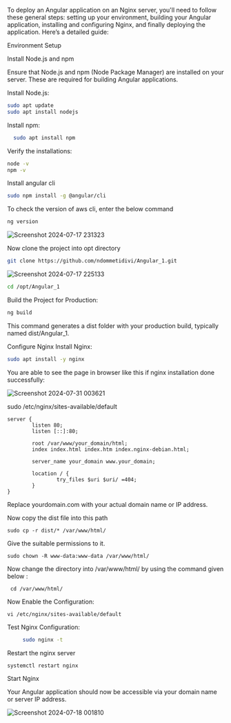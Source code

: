To deploy an Angular application on an Nginx server, you'll need to follow these general steps: 
setting up your environment, building your Angular application, installing and configuring Nginx, and finally deploying the application. Here’s a detailed guide:

Environment Setup 

Install Node.js and npm

Ensure that Node.js and npm (Node Package Manager) are installed on your server. These are required for building Angular applications.

Install Node.js:

```bash
sudo apt update
sudo apt install nodejs
``` 
Install npm:

```bash
  sudo apt install npm
``` 
Verify the installations:

```bash
node -v
npm -v
``` 
Install angular cli 
```bash
sudo npm install -g @angular/cli
``` 
To check the version of aws cli, enter the below command 
```bash
ng version
``` 
![Screenshot 2024-07-17 231323](https://github.com/user-attachments/assets/cb1f2461-cb8e-4a71-a099-6c1bac8e367b)

Now clone the project into opt directory
```bash
git clone https://github.com/ndommetidivi/Angular_1.git
``` 
![Screenshot 2024-07-17 225133](https://github.com/user-attachments/assets/382830eb-cc96-493c-8c1f-4f926d7d0fd6)

```bash
cd /opt/Angular_1
``` 
Build the Project for Production:
```bash
ng build
``` 
This command generates a dist folder with your production build, typically named dist/Angular_1.

Configure Nginx
Install Nginx:
```bash
sudo apt install -y nginx
``` 
 You are able to see the page in browser like this if nginx installation done successfully:

 ![Screenshot 2024-07-31 003621](https://github.com/user-attachments/assets/c989c5fe-2b79-4461-b215-dc63248ec2b6)

sudo /etc/nginx/sites-available/default 
```
server {
        listen 80;
        listen [::]:80;

        root /var/www/your_domain/html;
        index index.html index.htm index.nginx-debian.html;

        server_name your_domain www.your_domain;

        location / {
                try_files $uri $uri/ =404;
        }
}
``` 
Replace yourdomain.com with your actual domain name or IP address.

Now copy the dist file into this path 
```
sudo cp -r dist/* /var/www/html/
``` 
Give the suitable permissions to it.
```
sudo chown -R www-data:www-data /var/www/html/
``` 
Now change the directory into /var/www/html/ by using the command given below : 
```
 cd /var/www/html/
``` 
Now Enable the Configuration:

```
vi /etc/nginx/sites-available/default
``` 
Test Nginx Configuration:
```bash
     sudo nginx -t
``` 
Restart the nginx server
```
systemctl restart nginx
``` 
Start Nginx

Your Angular application should now be accessible via your domain name or server IP address.

![Screenshot 2024-07-18 001810](https://github.com/user-attachments/assets/dd6063a2-cbf3-4aaa-b9de-2448c8342f1d)





